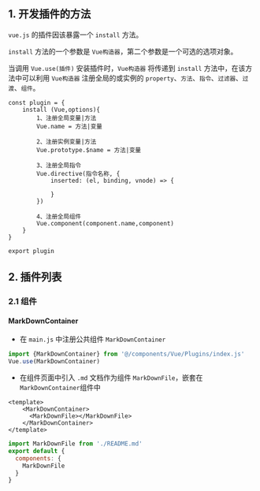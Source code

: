 ## 1. 开发插件的方法

`vue.js` 的插件因该暴露一个 `install` 方法。

`install` 方法的一个参数是 `Vue构造器`，第二个参数是一个可选的选项对象。

当调用 `Vue.use(插件)` 安装插件时，`Vue构造器` 将传递到 `install` 方法中，在该方法中可以利用 `Vue构造器` 注册全局的或实例的 `property`、`方法`、`指令`、`过滤器`、`过渡`、`组件`。

```
const plugin = {
    install (Vue,options){
        1、注册全局变量|方法
        Vue.name = 方法|变量

        2、注册实例变量|方法
        Vue.prototype.$name = 方法|变量

        3、注册全局指令
        Vue.directive(指令名称, {
            inserted: (el, binding, vnode) => {

            }
        })

        4、注册全局组件
        Vue.component(component.name,component)
    }
}

export plugin

```
## 2. 插件列表
### 2.1 组件
#### MarkDownContainer
- 在 `main.js` 中注册公共组件 `MarkDownContainer`
```javascript
import {MarkDownContainer} from '@/components/Vue/Plugins/index.js'
Vue.use(MarkDownContainer)
```

- 在组件页面中引入 `.md` 文档作为组件 `MarkDownFile`，嵌套在 `MarkDownContainer`组件中
```angular2html
<template>
    <MarkDownContainer>
      <MarkDownFile></MarkDownFile>
    </MarkDownContainer>
</template>
```
```javascript
import MarkDownFile from './README.md'
export default {
  components: {
    MarkDownFile
  }
}
```


